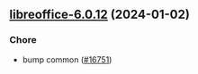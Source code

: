 

## [libreoffice-6.0.12](https://github.com/truecharts/charts/compare/libreoffice-6.0.11...libreoffice-6.0.12) (2024-01-02)

### Chore



- bump common ([#16751](https://github.com/truecharts/charts/issues/16751))